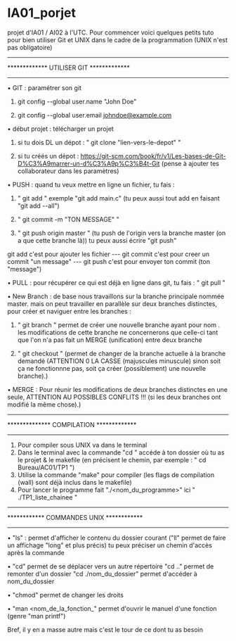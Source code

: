 # IA01_porjet
projet d'IA01 / AI02 à l'UTC. Pour commencer voici quelques petits tuto pour bien utiliser Git et UNIX dans le cadre de la programmation (UNIX n'est pas obligatoire)



****************************************
************* UTILISER GIT *************
****************************************

• GIT : paramétrer son git

  1. git config --global user.name "John Doe"

  2. git config --global user.email johndoe@example.com



• début projet : télécharger un projet

  1. si tu dois DL un dépot : " git clone "lien-vers-le-depot" "
  
  2. si tu créés un dépot : https://git-scm.com/book/fr/v1/Les-bases-de-Git-D%C3%A9marrer-un-d%C3%A9p%C3%B4t-Git (pense à ajouter tes collaborateur dans les paramètres)
  


• PUSH : quand tu veux mettre en ligne un fichier, tu fais :

  1. " git add <nom du fichier> " exemple "git add main.c" (tu peux aussi tout add en faisant "git add --all")
  
  2. " git commit -m "TON MESSAGE" " 
  
  3. " git push origin master " (tu push de l'origin vers la branche master (on a que cette branche là)) tu peux aussi écrire "git push"

git add c'est pour ajouter les fichier --- git commit c'est pour creer un commit "un message" --- git push c'est pour envoyer ton commit (ton "message")


• PULL : pour récupérer ce qui est déjà en ligne dans git, tu fais :
  " git pull "
  
  
• New Branch : de base nous travaillons sur la branche principale nommée master. mais on peut travailler en parallèle sur deux branches distinctes, pour créer et naviguer entre les branches :

  1. " git branch <nomDeTaNouvelleBranche> " permet de créer une nouvelle branche ayant pour nom <nomDeTaNouvelleBranche>. les modifications de cette branche ne concernerons que celle-ci tant que l'on n'a pas fait un MERGE (unification) entre deux branche
  
  2. " git checkout <nomDUneBranche> " (permet de changer de la branche actuelle à la branche demandé <nomDUneBranche> (ATTENTION 0 LA CASSE (majuscules minuscule) sinon soit ça ne fonctionnne pas, soit ça créer (possiblement) une nouvelle branche).)
  
  
• MERGE : Pour réunir les modifications de deux branches distinctes en une seule, ATTENTION AU POSSIBLES CONFLITS !!! (si les deux branches ont modifié la même chose).) 
  
  
  
  
****************************************
************** COMPILATION *************
****************************************

1. Pour compiler sous UNIX va dans le terminal
2. Dans le terminal avec la commande "cd " accéde à ton dossier où tu as le projet & le makefile (en précisent le chemin, par exemple : " cd Bureau/AC01/TP1 ")
3. Utilise la commande "make" pour compiler (les flags de compilation (wall) sont déjà inclus dans le makefile)
4. Pour lancer le programme fait "./<nom_du_programme>" ici " ./TP1_liste_chainee "




****************************************
************ COMMANDES UNIX ************
****************************************

• "ls" : permet d'afficher le contenu du dossier courant ("ll" permet de faire un affichage "long" et plus précis) tu peux préciser un chemin d'accès après la commande

• "cd" permet de se déplacer vers un autre répertoire "cd .." permet de remonter d'un dossier "cd ./nom_du_dossier" permet d'accéder à nom_du_dossier

• "chmod" permet de changer les droits

• "man <nom_de_la_fonction_" permet d'ouvrir le manuel d'une fonction (genre "man printf")

Bref, il y en a masse autre mais c'est le tour de ce dont tu as besoin
